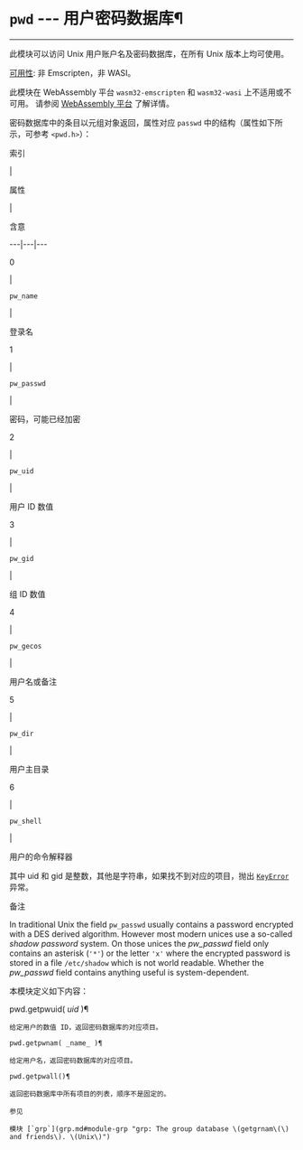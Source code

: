 # `pwd` \--- 用户密码数据库¶

* * *

此模块可以访问 Unix 用户账户名及密码数据库，在所有 Unix 版本上均可使用。

[可用性](intro.md#availability): 非 Emscripten，非 WASI。

此模块在 WebAssembly 平台 `wasm32-emscripten` 和 `wasm32-wasi` 上不适用或不可用。 请参阅 [WebAssembly 平台](intro.md#wasm-availability) 了解详情。

密码数据库中的条目以元组对象返回，属性对应 `passwd` 中的结构（属性如下所示，可参考 `<pwd.h>`）：

索引

|

属性

|

含意  
  
---|---|---  
  
0

|

`pw_name`

|

登录名  
  
1

|

`pw_passwd`

|

密码，可能已经加密  
  
2

|

`pw_uid`

|

用户 ID 数值  
  
3

|

`pw_gid`

|

组 ID 数值  
  
4

|

`pw_gecos`

|

用户名或备注  
  
5

|

`pw_dir`

|

用户主目录  
  
6

|

`pw_shell`

|

用户的命令解释器  
  
其中 uid 和 gid 是整数，其他是字符串，如果找不到对应的项目，抛出 [`KeyError`](exceptions.md#KeyError "KeyError") 异常。

备注

In traditional Unix the field `pw_passwd` usually contains a password encrypted with a DES derived algorithm. However most modern unices use a so-called _shadow password_ system. On those unices the _pw_passwd_ field only contains an asterisk (`'*'`) or the letter `'x'` where the encrypted password is stored in a file `/etc/shadow` which is not world readable. Whether the _pw_passwd_ field contains anything useful is system-dependent.

本模块定义如下内容：

pwd.getpwuid( _uid_ )¶

    

~~~
给定用户的数值 ID，返回密码数据库的对应项目。

pwd.getpwnam( _name_ )¶
~~~
    

~~~
给定用户名，返回密码数据库的对应项目。

pwd.getpwall()¶
~~~
    

~~~
返回密码数据库中所有项目的列表，顺序不是固定的。

参见

模块 [`grp`](grp.md#module-grp "grp: The group database \(getgrnam\(\) and friends\). \(Unix\)")
~~~
    

~~~
